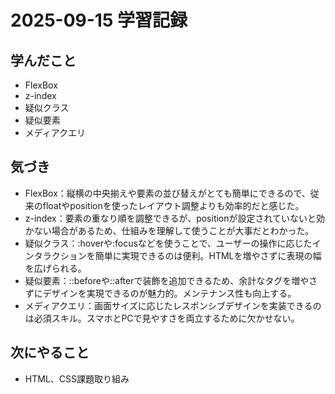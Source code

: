 # 2025-09-15 学習記録

## 学んだこと
- FlexBox
- z-index
- 疑似クラス
- 疑似要素
- メディアクエリ

## 気づき
- FlexBox：縦横の中央揃えや要素の並び替えがとても簡単にできるので、従来のfloatやpositionを使ったレイアウト調整よりも効率的だと感じた。
- z-index：要素の重なり順を調整できるが、positionが設定されていないと効かない場合があるため、仕組みを理解して使うことが大事だとわかった。
- 疑似クラス：:hoverや:focusなどを使うことで、ユーザーの操作に応じたインタラクションを簡単に実現できるのは便利。HTMLを増やさずに表現の幅を広げられる。
- 疑似要素：::beforeや::afterで装飾を追加できるため、余計なタグを増やさずにデザインを実現できるのが魅力的。メンテナンス性も向上する。
- メディアクエリ：画面サイズに応じたレスポンシブデザインを実装できるのは必須スキル。スマホとPCで見やすさを両立するために欠かせない。

## 次にやること
- HTML、CSS課題取り組み